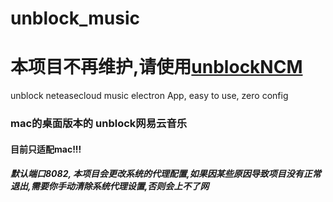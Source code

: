 # unblock_music
# 本项目不再维护,请使用[unblockNCM](https://github.com/LastStranger/unblockNCM)
unblock neteasecloud music electron App, easy to use, zero config 
### mac的桌面版本的 unblock网易云音乐
#### 目前只适配mac!!!
##### 默认端口8082, 本项目会更改系统的代理配置,如果因某些原因导致项目没有正常退出,需要你手动清除系统代理设置,否则会上不了网

